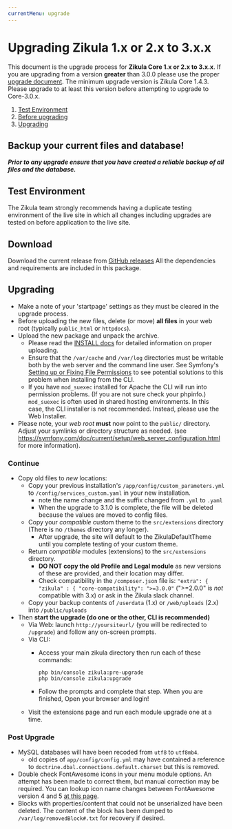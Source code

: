 ```yaml
---
currentMenu: upgrade
---
```

# Upgrading Zikula 1.x or 2.x to 3.x.x
This document is the upgrade process for **Zikula Core 1.x or 2.x to 3.x.x**. If you are upgrading from a version **greater** than
3.0.0 please use the proper [upgrade document](UpgradeFrom3to3.x.x.md). The minimum upgrade version is Zikula Core 1.4.3.
Please upgrade to at least this version before attempting to upgrade to Core-3.0.x.

1. [Test Environment](#test-environment)
2. [Before upgrading](#download)
3. [Upgrading](#upgrading)

## Backup your current files and database!
***Prior to any upgrade ensure that you have created a reliable backup of all files and the database.***

## Test Environment
The Zikula team strongly recommends having a duplicate testing environment of the live site in which all
changes including upgrades are tested on before application to the live site.

## Download
Download the current release from [GitHub releases](https://github.com/zikula/core/releases/)
All the dependencies and requirements are included in this package.

## Upgrading
- Make a note of your 'startpage' settings as they must be cleared in the upgrade process.
- Before uploading the new files, delete (or move) **all files** in your web root (typically `public_html` or `httpdocs`).
- Upload the new package and unpack the archive.
  - Please read the [INSTALL docs](INSTALL.md#upload) for detailed information on proper uploading.
  - Ensure that the `/var/cache` and `/var/log` directories must be writable both by the web server and the command line user.
    See Symfony's [Setting up or Fixing File Permissions](http://symfony.com/doc/current/setup/file_permissions.html) 
    to see potential solutions to this problem when installing from the CLI.
  - If you have `mod_suexec` installed for Apache the CLI will run into permission problems. (If you are not sure 
    check your phpinfo.) `mod_suexec` is often used in shared hosting environments. In this case, the CLI installer is not 
    recommended. Instead, please use the Web Installer.
- Please note, your _web root_ **must** now point to the `public/` directory. Adjust your symlinks or directory structure as needed.
  (see https://symfony.com/doc/current/setup/web_server_configuration.html for more information).

### Continue

- Copy old files to _new_ locations:
    - Copy your previous installation's `/app/config/custom_parameters.yml` to `/config/services_custom.yaml` in your new installation.
        - note the name change and the suffix changed from `.yml` to `.yaml`
        - When the upgrade to 3.1.0 is complete, the file will be deleted because the values are moved to config files.
    - Copy your _compatible_ custom theme to the `src/extensions` directory (There is no `/themes` directory any longer).
        - After upgrade, the site will default to the ZikulaDefaultTheme until you complete testing of your custom theme.
    - Return _compatible_ modules (extensions) to the `src/extensions` directory.
        - **DO NOT copy the old Profile and Legal module** as new versions of these are provided, and their location may differ.
        - Check compatibility in the `/composer.json` file is: `"extra": { "zikula" : { "core-compatibility": ">=3.0.0"`
          (">=2.0.0" is _not_ compatible with 3.x) or ask in the Zikula slack channel.
    - Copy your backup contents of `/userdata` (1.x) or `/web/uploads` (2.x) into `/public/uploads`
- Then **start the upgrade (do one or the other, CLI is recommended)**
  - Via Web: launch `http://yoursiteurl/` (you will be redirected to `/upgrade`) and follow any on-screen prompts.
  - Via CLI:
    - Access your main zikula directory then run each of these commands:
        ```Shell
        php bin/console zikula:pre-upgrade
        php bin/console zikula:upgrade
        ```

    - Follow the prompts and complete that step. When you are finished, Open your browser and login!
  - Visit the extensions page and run each module upgrade one at a time.

### Post Upgrade

- MySQL databases will have been recoded from `utf8` to `utf8mb4`.
  - old copies of `app/config/config.yml` may have contained a reference to `doctrine.dbal.connections.default.charset` but this is removed.
- Double check FontAwesome icons in your menu module options. An attempt has been made to correct them, but manual correction may be required. You can lookup icon name changes between FontAwesome version 4 and 5 [at this page](https://fontawesome.com/how-to-use/on-the-web/setup/upgrading-from-version-4#name-changes).
- Blocks with properties/content that could not be unserialized have been deleted. The content of the block has been dumped to `/var/log/removedBlock#.txt` for recovery if desired.

